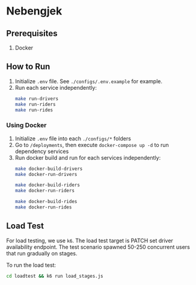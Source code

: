 # Nebengjek

## Prerequisites
1. Docker

## How to Run

1. Initialize `.env` file. See `./configs/.env.example` for example.
2. Run each service independently:
    ```sh
    make run-drivers
    make run-riders
    make run-rides
    ```

### Using Docker

1. Initialize `.env` file into each `./configs/*` folders
2. Go to `/deployments`, then execute `docker-compose up -d` to run dependency services
3. Run docker build and run for each services independently:
    ```sh
    make docker-build-drivers
    make docker-run-drivers

    make docker-build-riders
    make docker-run-riders

    make docker-build-rides
    make docker-run-rides
    ```

## Load Test

For load testing, we use `k6`.
The load test target is PATCH set driver availability endpoint. The test scenario spawned 50-250 concurrent users that run gradually on stages.

To run the load test:
```sh
cd loadtest && k6 run load_stages.js 
```
